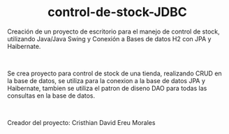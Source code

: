 <h1 align="center"> control-de-stock-JDBC </h1> 
<p>Creación de un proyecto de escritorio para el manejo de control de stock, utilizando Java/Java Swing y Conexión a Bases de datos H2 con JPA y Haibernate.</p>
<br>
<p>Se crea proyecto para control de stock de una tienda, realizando CRUD en la base de datos, se utiliza para la conexion a la base de datos JPA y Haibernate, tambien se utiliza el patron de diseno DAO para todas las consultas en la base de datos.</p>
<br>
<p>Creador del proyecto: Cristhian David Ereu Morales</p>
